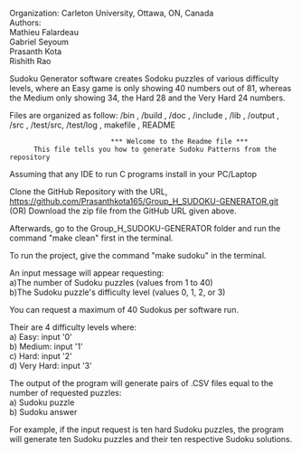 Organization: Carleton University, Ottawa, ON, Canada  
Authors:  
Mathieu Falardeau  
Gabriel Seyoum   
Prasanth Kota  
Rishith Rao  

Sudoku Generator software creates Sodoku puzzles of various difficulty levels, where an Easy game is only showing 40 numbers out of 81, whereas the Medium only showing 34, the Hard 28 and the Very Hard 24 numbers.

Files are organized as follow: /bin , /build , /doc , /include , /lib , /output , /src , /test/src, /test/log , makefile , README

                             *** Welcome to the Readme file ***
          This file tells you how to generate Sudoku Patterns from the repository  

Assuming that any IDE to run C programs install in your PC/Laptop  

   Clone the GitHub Repository with the URL, https://github.com/Prasanthkota165/Group_H_SUDOKU-GENERATOR.git (OR) Download the zip file from the GitHub URL given above.

   Afterwards, go to the Group_H_SUDOKU-GENERATOR folder and run the command "make clean" first in the terminal.

   To run the project, give the command "make sudoku" in the terminal.  

   An input message will appear requesting:  
    a)The number of Sudoku puzzles (values from 1 to 40)  
    b)The Sudoku puzzle's difficulty level (values 0, 1, 2, or 3)  

   You can request a maximum of 40 Sudokus per software run.  

   Their are 4 difficulty levels where:   
    a) Easy: input '0'  
    b) Medium: input '1'  
    c) Hard: input '2'  
    d) Very Hard: input '3'  

   The output of the program will generate pairs of .CSV files equal to the number of requested puzzles:  
    a) Sudoku puzzle  
    b) Sudoku answer  

   For example, if the input request is ten hard Sudoku puzzles, the program will generate ten Sudoku puzzles and their ten respective Sudoku solutions.
